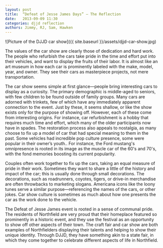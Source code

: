 ```yaml
---
layout: post
title:  “Defeat of Jesse James Days” — The Reflection
date:   2013-09-09 11:30
categories: djjd reflection
authors: Jimmy, RJ, Sam, Hawken
---
```


![Picture of the DJJD car show]({{ site.baseurl }}/assets/djjd-car-show.jpg)

The values of the car show are clearly those of dedication and hard work. The people who refurbish the cars take pride in the time and effort put into their vehicles, and want to display the fruits of their labor. It is almost like an art museum in how each car is prominently labeled with the make, model, year, and owner. They see their cars as masterpiece projects, not mere transportation.

The car show seems simple at first glance—people bring interesting cars to display as a curiosity. The primary demographic is middle-aged to seniors, with few children to be found outside of family groups. Many cars are adorned with trinkets, few of which have any immediately apparent connection to the event. Just by these, it seems shallow, or like the show exists only for the purpose of showing off. However, each of these come from interesting origins. For instance, car refurbishment is a hobby that requires much time and effort, which many of the older participants now have in spades. The restoration process also appeals to nostalgia, as many choose to fix up a model of car that had special meaning to them in the past. Some vehicles had incredible pop culture presence, some were popular in their owner’s youth.. For instance, the Ford mustang's omnipresence is rooted in its image as the muscle car of the 60's and 70's, with the fond memories boosting its current popularity.

Couples often work together to fix up the cars, taking an equal measure of pride in their work. Sometimes they want to share a little of the history and impact of the car; this is usually done through small decorations. The decorations, such as roadrunners, coyotes, tigers, or drive-in merchandise are often throwbacks to marketing slogans. Americana icons like the loony tunes serve a similar purpose—referencing the names of the cars, or other jokes. Car show culture is sometimes as much about how one presents the car as the work done to the vehicle.

The Defeat of Jesse James event is rooted in a sense of communal pride. The residents of Northfield are very proud that their homeplace featured so prominently in a historic event, and they use the festival as an opportunity to show off other aspects of their town. The craft fair and car show are both examples of Northfielders displaying their talents and helping to show their unique identity. Through DJJD, they have something akin to a state fair, in which they come together to celebrate different aspects of life in Northfield.
